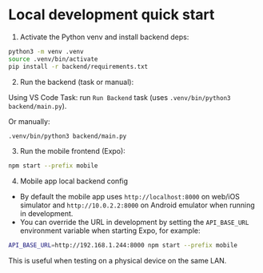 Local development quick start
===========================

1) Activate the Python venv and install backend deps:

```bash
python3 -m venv .venv
source .venv/bin/activate
pip install -r backend/requirements.txt
```

2) Run the backend (task or manual):

Using VS Code Task: run `Run Backend` task (uses `.venv/bin/python3 backend/main.py`).

Or manually:
```bash
.venv/bin/python3 backend/main.py
```

3) Run the mobile frontend (Expo):

```bash
npm start --prefix mobile
```

4) Mobile app local backend config

- By default the mobile app uses `http://localhost:8000` on web/iOS simulator and `http://10.0.2.2:8000` on Android emulator when running in development.
- You can override the URL in development by setting the `API_BASE_URL` environment variable when starting Expo, for example:

```bash
API_BASE_URL=http://192.168.1.244:8000 npm start --prefix mobile
```

This is useful when testing on a physical device on the same LAN.
